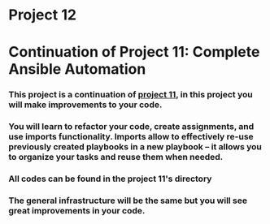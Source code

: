 # Project 12
# Continuation of Project 11: Complete Ansible Automation
### This project is a continuation of [project 11](https://github.com/NyerhovwoOnitcha/complete-ansible-automation.git), in this project you will make improvements to your code. 
### You will learn to refactor your code, create assignments, and use imports functionality. Imports allow to effectively re-use previously created playbooks in a new playbook – it allows you to organize your tasks and reuse them when needed.
### All codes can be found in the project 11's directory


### The general infrastructure will be the same but you will see great improvements in your code.
